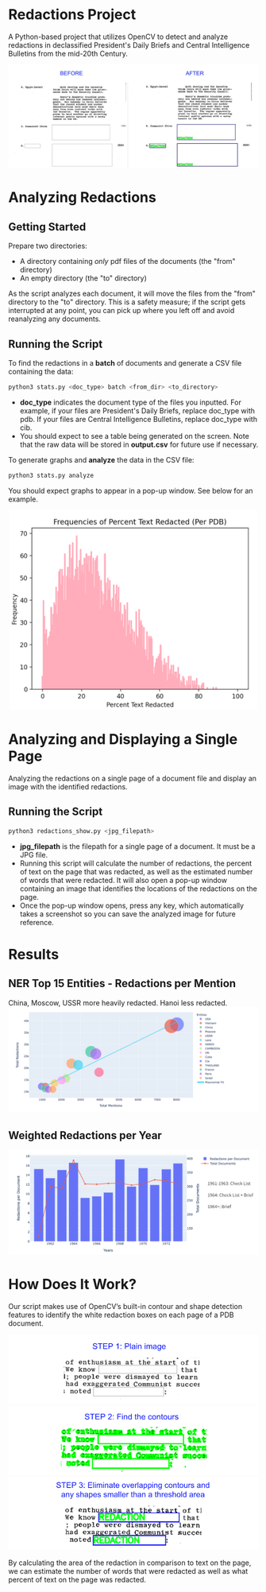 # Redactions Project 

A Python-based project that utilizes OpenCV to detect and analyze redactions in declassified President's Daily Briefs and Central Intelligence Bulletins from the mid-20th Century.

![](images/beforeafter.jpg)

# Analyzing Redactions

## Getting Started

Prepare two directories:
- A directory containing _only_ pdf files of the documents (the "from" directory)
- An empty directory (the "to" directory)

As the script analyzes each document, it will move the files from the "from" directory to the "to" directory. This is a safety measure; if the script gets interrupted at any point, you can pick up where you left off and avoid reanalyzing any documents. 

## Running the Script

To find the redactions in a __batch__ of documents and generate a CSV file containing the data: 

```bash
python3 stats.py <doc_type> batch <from_dir> <to_directory>
```
- __doc_type__ indicates the document type of the files you inputted. For example, if your files are President's Daily Briefs, replace doc_type with pdb. If your files are Central Intelligence Bulletins, replace doc_type with cib. 
- You should expect to see a table being generated on the screen. Note that the raw data will be stored in __output.csv__ for future use if necessary.

To generate graphs and __analyze__ the data in the CSV file: 

```bash
python3 stats.py analyze
```
You should expect graphs to appear in a pop-up window. See below for an example.

<div align="center">
<img src="images/fullgraph1.png" width="500">
</div>

# Analyzing and Displaying a Single Page

Analyzing the redactions on a single page of a document file and display an image with the identified redactions.

## Running the Script

```bash
python3 redactions_show.py <jpg_filepath>
```
- __jpg_filepath__ is the filepath for a single page of a document. It must be a JPG file.
- Running this script will calculate the number of redactions, the percent of text on the page that was redacted, as well as the estimated number of words that were redacted. It will also open a pop-up window containing an image that identifies the locations of the redactions on the page.
- Once the pop-up window opens, press any key, which automatically takes a screenshot so you can save the analyzed image for future reference.

# Results

## NER Top 15 Entities - Redactions per Mention
China, Moscow, USSR more heavily redacted. Hanoi less redacted.
![](images/best1.png)

## Weighted Redactions per Year
![](images/best2.png)
# How Does It Work?

Our script makes use of OpenCV’s built-in contour and shape detection features to identify the white redaction boxes on each page of a PDB document. 

![](images/step1.png)
![](images/step2.png)
![](images/step3.png)

By calculating the area of the redaction in comparison to text on the page, we can estimate the number of words that were redacted as well as what percent of text on the page was redacted.

